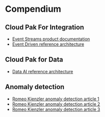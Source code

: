 # Compendium

## Cloud Pak For Integration

* [Event Streams product documentation]()
* [Event Driven reference architecture]()

## Cloud Pak for Data

* [Data AI reference architecture](https://ibm-cloud-architecture.github.io/refarch-data-ai-analytics/)

## Anomaly detection

* [Romeo Kienzler anomaly detection article 1](https://developer.ibm.com/tutorials/iot-deep-learning-anomaly-detection-1)
* [Romeo Kienzler anomaly detection article 2](https://developer.ibm.com/tutorials/iot-deep-learning-anomaly-detection-2)
* [Romeo Kienzler anomaly detection article 3](https://developer.ibm.com/tutorials/iot-deep-learning-anomaly-detection-3/)